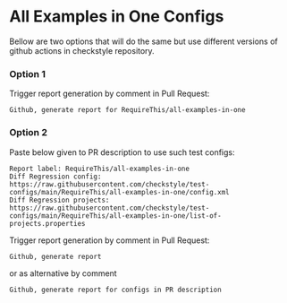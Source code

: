 # All Examples in One Configs

Bellow are two options that will do the same but use different versions
of github actions in checkstyle repository.


### Option 1
Trigger report generation by comment in Pull Request:
```
Github, generate report for RequireThis/all-examples-in-one
```

### Option 2

Paste below given to PR description to use such test configs:
```
Report label: RequireThis/all-examples-in-one
Diff Regression config: https://raw.githubusercontent.com/checkstyle/test-configs/main/RequireThis/all-examples-in-one/config.xml
Diff Regression projects: https://raw.githubusercontent.com/checkstyle/test-configs/main/RequireThis/all-examples-in-one/list-of-projects.properties
```

Trigger report generation by comment in Pull Request:
```
Github, generate report
```
or as alternative by comment
```
Github, generate report for configs in PR description
```
